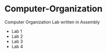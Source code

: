 # Computer-Organization
Computer Organization Lab written in Assembly

- Lab 1
- Lab 2
- Lab 3
- Lab 4
